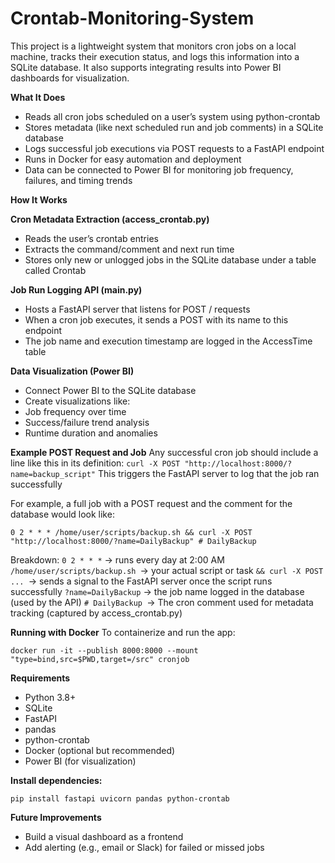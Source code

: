 # Crontab-Monitoring-System
This project is a lightweight system that monitors cron jobs on a local machine, tracks their execution status, and logs this information into a SQLite database. It also supports integrating results into Power BI dashboards for visualization.

**What It Does**
- Reads all cron jobs scheduled on a user’s system using python-crontab
- Stores metadata (like next scheduled run and job comments) in a SQLite database
- Logs successful job executions via POST requests to a FastAPI endpoint
- Runs in Docker for easy automation and deployment
- Data can be connected to Power BI for monitoring job frequency, failures, and timing trends

**How It Works**

**Cron Metadata Extraction (access_crontab.py)**

- Reads the user’s crontab entries
- Extracts the command/comment and next run time
- Stores only new or unlogged jobs in the SQLite database under a table called Crontab

 **Job Run Logging API (main.py)**
 
- Hosts a FastAPI server that listens for POST / requests
- When a cron job executes, it sends a POST with its name to this endpoint
- The job name and execution timestamp are logged in the AccessTime table

**Data Visualization (Power BI)**

- Connect Power BI to the SQLite database
- Create visualizations like:
- Job frequency over time
- Success/failure trend analysis
- Runtime duration and anomalies

**Example POST Request and Job**
Any successful cron job should include a line like this in its definition:
`curl -X POST "http://localhost:8000/?name=backup_script"`
This triggers the FastAPI server to log that the job ran successfully

For example, a full job with a POST request and the comment for the database would look like:

`0 2 * * * /home/user/scripts/backup.sh && curl -X POST "http://localhost:8000/?name=DailyBackup" # DailyBackup`

Breakdown:
`0 2 * * *` → runs every day at 2:00 AM
`/home/user/scripts/backup.sh `→ your actual script or task
`&& curl -X POST ... `→ sends a signal to the FastAPI server once the script runs successfully
`?name=DailyBackup` → the job name logged in the database (used by the API)
`# DailyBackup `→ The cron comment used for metadata tracking (captured by access_crontab.py)


**Running with Docker**
To containerize and run the app:

`docker run -it --publish 8000:8000 --mount "type=bind,src=$PWD,target=/src" cronjob`

**Requirements**
- Python 3.8+
- SQLite
- FastAPI
- pandas
- python-crontab
- Docker (optional but recommended)
- Power BI (for visualization)

**Install dependencies:**

`pip install fastapi uvicorn pandas python-crontab`

**Future Improvements**
- Build a visual dashboard as a frontend
- Add alerting (e.g., email or Slack) for failed or missed jobs
